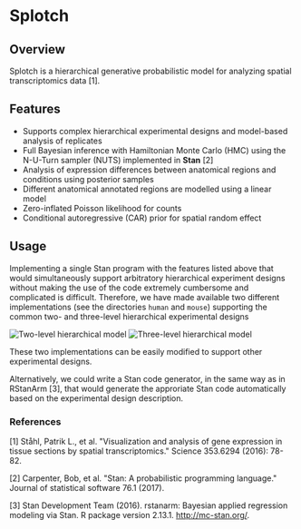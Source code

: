 Splotch
===================

Overview
-------------
Splotch is a hierarchical generative probabilistic model for analyzing spatial transcriptomics data [1].

Features
-------------
- Supports complex hierarchical experimental designs and model-based analysis of replicates
- Full Bayesian inference with Hamiltonian Monte Carlo (HMC) using the N-U-Turn sampler (NUTS) implemented in **Stan** [2]
- Analysis of expression differences between anatomical regions and conditions using posterior samples
- Different anatomical annotated regions are modelled using a linear model
- Zero-inflated Poisson likelihood for counts
- Conditional autoregressive (CAR) prior for spatial random effect

Usage
-------------
Implementing a single Stan program with the features listed above that would simultaneously support arbitratory hierarchical experiment designs without making the use of the code extremely cumbersome and complicated is difficult.
Therefore, we have made available two different implementations (see the directories `human` and `mouse`) supporting the common two- and three-level hierarchical experimental designs

![Two-level hierarchical model](https://raw.githubusercontent.com/tare/Splotch/master/images/two-level_hierarchical_model.png)
![Three-level hierarchical model](https://raw.githubusercontent.com/tare/Splotch/master/images/three-level_hierarchical_model.png)

These two implementations can be easily modified to support other experimental designs.

Alternatively, we could write a Stan code generator, in the same way as in RStanArm [3], that would generate the approriate Stan code automatically based on the experimental design description.


### References
[1] Ståhl, Patrik L., et al. "Visualization and analysis of gene expression in tissue sections by spatial transcriptomics." Science 353.6294 (2016): 78-82.

[2] Carpenter, Bob, et al. "Stan: A probabilistic programming language." Journal of statistical software 76.1 (2017).

[3] Stan Development Team (2016). rstanarm: Bayesian applied regression modeling via Stan. R package version 2.13.1. <http://mc-stan.org/>.
